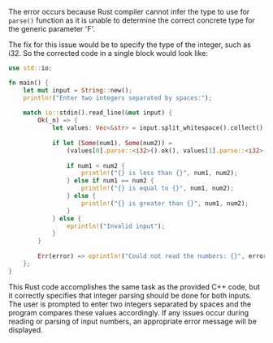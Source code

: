 The error occurs because Rust compiler cannot infer the type to use for `parse()` function as it is unable to determine the correct concrete type for the generic parameter 'F'. 

The fix for this issue would be to specify the type of the integer, such as i32. So the corrected code in a single block would look like:

```rust
use std::io;

fn main() {
    let mut input = String::new();
    println!("Enter two integers separated by spaces:");
    
    match io::stdin().read_line(&mut input) {
        Ok(_n) => {
            let values: Vec<&str> = input.split_whitespace().collect();
            
            if let (Some(num1), Some(num2)) = 
                (values[0].parse::<i32>().ok(), values[1].parse::<i32>().ok()) {
                
                if num1 < num2 {
                    println!("{} is less than {}", num1, num2);
                } else if num1 == num2 {
                    println!("{} is equal to {}", num1, num2);
                } else {
                    println!("{} is greater than {}", num1, num2);
                }
            } else {
                eprintln!("Invalid input");
            }
        }
        
        Err(error) => eprintln!("Could not read the numbers: {}", error),
    };
}
```
This Rust code accomplishes the same task as the provided C++ code, but it correctly specifies that integer parsing should be done for both inputs. The user is prompted to enter two integers separated by spaces and the program compares these values accordingly. If any issues occur during reading or parsing of input numbers, an appropriate error message will be displayed.

